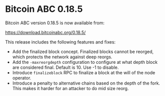 Bitcoin ABC 0.18.5
==================

Bitcoin ABC version 0.18.5 is now available from:

  <https://download.bitcoinabc.org/0.18.5/>

This release includes the following features and fixes:

- Add the finalized block concept. Finalized blocks cannot be reorged, which protects the network against deep reorgs.
- Add the `-maxreorgdepth` configuration to configure at what depth block are considered final. Default is 10. Use -1 to disable.
- Introduce `finalizeblock` RPC to finalize a block at the will of the node operator.
- Introduce a penalty to alternative chains based on the depth of the fork. This makes it harder for an attacker to do mid size reorg.
